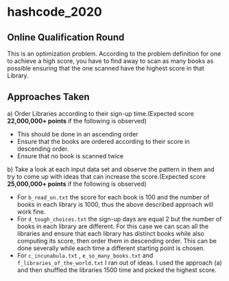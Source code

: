 # hashcode_2020

## Online Qualification Round
This is an optimization problem. According to the problem definition for one to achieve a high score, you have to find away to scan as
many books as possible ensuring that the one scanned have the highest score in that Library.

## Approaches Taken
a) Order Libraries according to their sign-up time.(Expected score **22,000,000+ points** if the following is observed)
- This should be done in an ascending order
- Ensure that the books are ordered according to their score in descending order.
- Ensure that no book is scanned twice

b) Take a look at each input data set and observe the pattern in them and try to come up with ideas that can increase the score.(Expected score **25,000,000+ points** if the following is observed)

- For `b_read_on.txt` the score for each book is 100 and the number of books in each library is 1000, thus the above described approach
will work fine.
- For `d_tough_choices.txt` the sign-up days are equal 2 but the number of books in each library are different. For this case 
we can scan all the libraries and ensure that each library has distinct books while also computing its score, then order them
in descending order. This can be done severally while each time a different starting point is chosen.
- For `c_incunabula.txt` , `e_so_many_books.txt` and `f_libraries_of_the_world.txt` I ran out of ideas. I used the approach
(a) and then shuffled the libraries 1500 time and picked the highest score.


